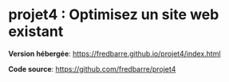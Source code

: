 # projet4 : Optimisez un site web existant

**Version hébergée**: https://fredbarre.github.io/projet4/index.html

**Code source**: https://github.com/fredbarre/projet4
